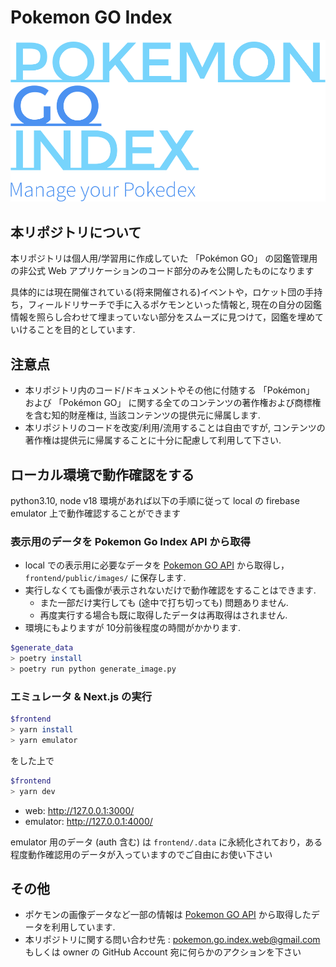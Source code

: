 # Pokemon GO Index

![logo](frontend/public/logo/TitleLogo.png)

## 本リポジトリについて

本リポジトリは個人用/学習用に作成していた 「Pokémon GO」 の図鑑管理用の非公式 Web アプリケーションのコード部分のみを公開したものになります

具体的には現在開催されている(将来開催される)イベントや，ロケット団の手持ち，フィールドリサーチで手に入るポケモンといった情報と,
現在の自分の図鑑情報を照らし合わせて埋まっていない部分をスムーズに見つけて，図鑑を埋めていけることを目的としています.

## 注意点

- 本リポジトリ内のコード/ドキュメントやその他に付随する 「Pokémon」 および 「Pokémon GO」 に関する全てのコンテンツの著作権および商標権を含む知的財産権は, 当該コンテンツの提供元に帰属します.
- 本リポジトリのコードを改変/利用/流用することは自由ですが, コンテンツの著作権は提供元に帰属することに十分に配慮して利用して下さい.

## ローカル環境で動作確認をする

python3.10, node v18 環境があれば以下の手順に従って local の firebase emulator 上で動作確認することができます

### 表示用のデータを Pokemon Go Index API から取得

- local での表示用に必要なデータを [Pokemon GO API](https://pokemon-go-api.github.io/pokemon-go-api/) から取得し，`frontend/public/images/` に保存します.
- 実行しなくても画像が表示されないだけで動作確認をすることはできます.
  - また一部だけ実行しても (途中で打ち切っても) 問題ありません.
  - 再度実行する場合も既に取得したデータは再取得はされません.
- 環境にもよりますが 10分前後程度の時間がかかります.

```bash
$generate_data
> poetry install
> poetry run python generate_image.py
```

### エミュレータ & Next.js の実行

```bash
$frontend
> yarn install
> yarn emulator
```

をした上で

```bash
$frontend
> yarn dev
```

- web: <http://127.0.0.1:3000/>
- emulator: <http://127.0.0.1:4000/>

emulator 用のデータ (auth 含む) は `frontend/.data` に永続化されており，ある程度動作確認用のデータが入っていますのでご自由にお使い下さい

## その他

- ポケモンの画像データなど一部の情報は [Pokemon GO API](https://pokemon-go-api.github.io/pokemon-go-api/) から取得したデータを利用しています.
- 本リポジトリに関する問い合わせ先 : <pokemon.go.index.web@gmail.com> もしくは owner の GitHub Account 宛に何らかのアクションを下さい
